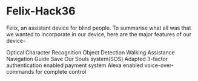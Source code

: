 # Felix-Hack36
Felix, an assistant device for blind people. To summarise what all was that we wanted to incorporate in our device, here are the major features of our device-

Optical Character Recognition
Object Detection
Walking Assistance
Navigation Guide
Save Our Souls system(SOS)
Adapted 3-factor authentication enabled payment system
Alexa enabled voice-over-commands for complete control
